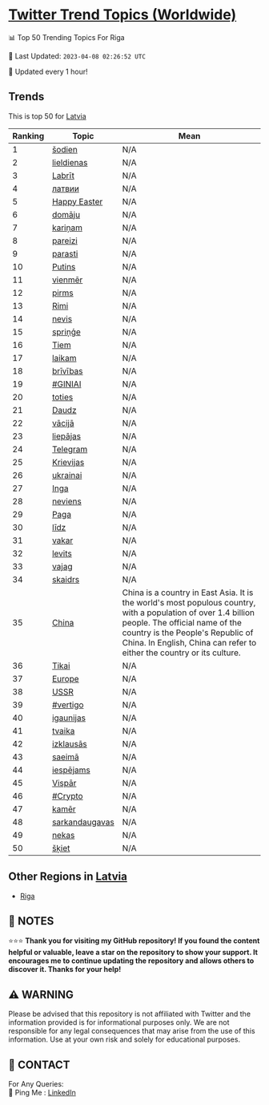 [Twitter Trend Topics (Worldwide)](https://github.com/ErcinDedeoglu/Twitter-Trend-Topics)
==========


📊 Top 50 Trending Topics For Riga

📆 Last Updated: `2023-04-08 02:26:52 UTC`

🔧 Updated every 1 hour!


## Trends

This is top 50 for [Latvia](</Latvia>)

| Ranking | Topic | Mean |
| ------- | ------------ | ------------ |
| 1 | [šodien](http://twitter.com/search?q=%c5%a1odien) | N/A |
| 2 | [lieldienas](http://twitter.com/search?q=lieldienas) | N/A |
| 3 | [Labrīt](http://twitter.com/search?q=Labr%c4%abt) | N/A |
| 4 | [латвии](http://twitter.com/search?q=%d0%bb%d0%b0%d1%82%d0%b2%d0%b8%d0%b8) | N/A |
| 5 | [Happy Easter](http://twitter.com/search?q=Happy+Easter) | N/A |
| 6 | [domāju](http://twitter.com/search?q=dom%c4%81ju) | N/A |
| 7 | [kariņam](http://twitter.com/search?q=kari%c5%86am) | N/A |
| 8 | [pareizi](http://twitter.com/search?q=pareizi) | N/A |
| 9 | [parasti](http://twitter.com/search?q=parasti) | N/A |
| 10 | [Putins](http://twitter.com/search?q=Putins) | N/A |
| 11 | [vienmēr](http://twitter.com/search?q=vienm%c4%93r) | N/A |
| 12 | [pirms](http://twitter.com/search?q=pirms) | N/A |
| 13 | [Rimi](http://twitter.com/search?q=Rimi) | N/A |
| 14 | [nevis](http://twitter.com/search?q=nevis) | N/A |
| 15 | [spriņģe](http://twitter.com/search?q=spri%c5%86%c4%a3e) | N/A |
| 16 | [Tiem](http://twitter.com/search?q=Tiem) | N/A |
| 17 | [laikam](http://twitter.com/search?q=laikam) | N/A |
| 18 | [brīvības](http://twitter.com/search?q=br%c4%abv%c4%abbas) | N/A |
| 19 | [#GINIAI](http://twitter.com/search?q=%23GINIAI) | N/A |
| 20 | [toties](http://twitter.com/search?q=toties) | N/A |
| 21 | [Daudz](http://twitter.com/search?q=Daudz) | N/A |
| 22 | [vācijā](http://twitter.com/search?q=v%c4%81cij%c4%81) | N/A |
| 23 | [liepājas](http://twitter.com/search?q=liep%c4%81jas) | N/A |
| 24 | [Telegram](http://twitter.com/search?q=Telegram) | N/A |
| 25 | [Krievijas](http://twitter.com/search?q=Krievijas) | N/A |
| 26 | [ukrainai](http://twitter.com/search?q=ukrainai) | N/A |
| 27 | [Inga](http://twitter.com/search?q=Inga) | N/A |
| 28 | [neviens](http://twitter.com/search?q=neviens) | N/A |
| 29 | [Paga](http://twitter.com/search?q=Paga) | N/A |
| 30 | [līdz](http://twitter.com/search?q=l%c4%abdz) | N/A |
| 31 | [vakar](http://twitter.com/search?q=vakar) | N/A |
| 32 | [levits](http://twitter.com/search?q=levits) | N/A |
| 33 | [vajag](http://twitter.com/search?q=vajag) | N/A |
| 34 | [skaidrs](http://twitter.com/search?q=skaidrs) | N/A |
| 35 | [China](http://twitter.com/search?q=China) | China is a country in East Asia. It is the world's most populous country, with a population of over 1.4 billion people. The official name of the country is the People's Republic of China. In English, China can refer to either the country or its culture. |
| 36 | [Tikai](http://twitter.com/search?q=Tikai) | N/A |
| 37 | [Europe](http://twitter.com/search?q=Europe) | N/A |
| 38 | [USSR](http://twitter.com/search?q=USSR) | N/A |
| 39 | [#vertigo](http://twitter.com/search?q=%23vertigo) | N/A |
| 40 | [igaunijas](http://twitter.com/search?q=igaunijas) | N/A |
| 41 | [tvaika](http://twitter.com/search?q=tvaika) | N/A |
| 42 | [izklausās](http://twitter.com/search?q=izklaus%c4%81s) | N/A |
| 43 | [saeimā](http://twitter.com/search?q=saeim%c4%81) | N/A |
| 44 | [iespējams](http://twitter.com/search?q=iesp%c4%93jams) | N/A |
| 45 | [Vispār](http://twitter.com/search?q=Visp%c4%81r) | N/A |
| 46 | [#Crypto](http://twitter.com/search?q=%23Crypto) | N/A |
| 47 | [kamēr](http://twitter.com/search?q=kam%c4%93r) | N/A |
| 48 | [sarkandaugavas](http://twitter.com/search?q=sarkandaugavas) | N/A |
| 49 | [nekas](http://twitter.com/search?q=nekas) | N/A |
| 50 | [šķiet](http://twitter.com/search?q=%c5%a1%c4%b7iet) | N/A |



## Other Regions in [Latvia](</Latvia>)

* [Riga](</Latvia/Riga.md>)



## 📝 NOTES

⭐⭐⭐ **Thank you for visiting my GitHub repository! If you found the content helpful or valuable, leave a star on the repository to show your support. It encourages me to continue updating the repository and allows others to discover it. Thanks for your help!**


## ⚠️ WARNING

Please be advised that this repository is not affiliated with Twitter and the information provided is for informational purposes only. We are not responsible for any legal consequences that may arise from the use of this information. Use at your own risk and solely for educational purposes.


## 📨 CONTACT

 For Any Queries:  
            🏓 Ping Me : [LinkedIn](https://www.linkedin.com/in/ercindedeoglu/)

